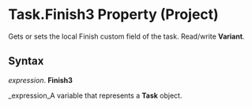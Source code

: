 
# Task.Finish3 Property (Project)

Gets or sets the local Finish custom field of the task. Read/write  **Variant**.


## Syntax

 _expression_. **Finish3**

 _expression_A variable that represents a  **Task** object.

